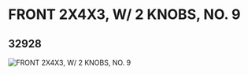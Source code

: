 # FRONT 2X4X3, W/ 2 KNOBS, NO. 9
## 32928
![FRONT 2X4X3, W/ 2 KNOBS, NO. 9](https://lc-www-live-s.legocdn.com/media/bricks/5/2/6185577.jpg)